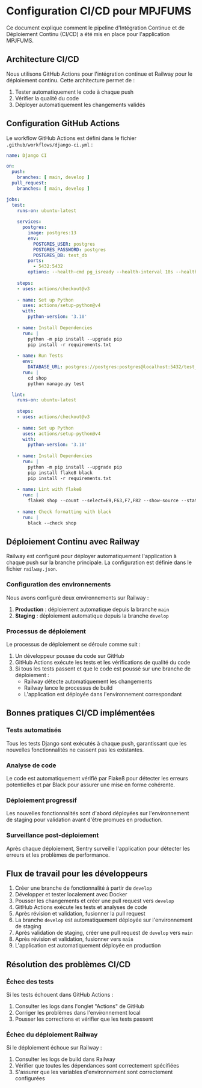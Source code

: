 # Configuration CI/CD pour MPJFUMS

Ce document explique comment le pipeline d'Intégration Continue et de Déploiement Continu (CI/CD) a été mis en place pour l'application MPJFUMS.

## Architecture CI/CD

Nous utilisons GitHub Actions pour l'intégration continue et Railway pour le déploiement continu. Cette architecture permet de :

1. Tester automatiquement le code à chaque push
2. Vérifier la qualité du code
3. Déployer automatiquement les changements validés

## Configuration GitHub Actions

Le workflow GitHub Actions est défini dans le fichier `.github/workflows/django-ci.yml` :

```yaml
name: Django CI

on:
  push:
    branches: [ main, develop ]
  pull_request:
    branches: [ main, develop ]

jobs:
  test:
    runs-on: ubuntu-latest
    
    services:
      postgres:
        image: postgres:13
        env:
          POSTGRES_USER: postgres
          POSTGRES_PASSWORD: postgres
          POSTGRES_DB: test_db
        ports:
          - 5432:5432
        options: --health-cmd pg_isready --health-interval 10s --health-timeout 5s --health-retries 5
    
    steps:
    - uses: actions/checkout@v3
    
    - name: Set up Python
      uses: actions/setup-python@v4
      with:
        python-version: '3.10'
        
    - name: Install Dependencies
      run: |
        python -m pip install --upgrade pip
        pip install -r requirements.txt
        
    - name: Run Tests
      env:
        DATABASE_URL: postgres://postgres:postgres@localhost:5432/test_db
      run: |
        cd shop
        python manage.py test

  lint:
    runs-on: ubuntu-latest
    
    steps:
    - uses: actions/checkout@v3
    
    - name: Set up Python
      uses: actions/setup-python@v4
      with:
        python-version: '3.10'
        
    - name: Install Dependencies
      run: |
        python -m pip install --upgrade pip
        pip install flake8 black
        pip install -r requirements.txt
        
    - name: Lint with flake8
      run: |
        flake8 shop --count --select=E9,F63,F7,F82 --show-source --statistics
        
    - name: Check formatting with black
      run: |
        black --check shop
```

## Déploiement Continu avec Railway

Railway est configuré pour déployer automatiquement l'application à chaque push sur la branche principale. La configuration est définie dans le fichier `railway.json`.

### Configuration des environnements

Nous avons configuré deux environnements sur Railway :

1. **Production** : déploiement automatique depuis la branche `main`
2. **Staging** : déploiement automatique depuis la branche `develop`

### Processus de déploiement

Le processus de déploiement se déroule comme suit :

1. Un développeur pousse du code sur GitHub
2. GitHub Actions exécute les tests et les vérifications de qualité du code
3. Si tous les tests passent et que le code est poussé sur une branche de déploiement :
   - Railway détecte automatiquement les changements
   - Railway lance le processus de build
   - L'application est déployée dans l'environnement correspondant

## Bonnes pratiques CI/CD implémentées

### Tests automatisés

Tous les tests Django sont exécutés à chaque push, garantissant que les nouvelles fonctionnalités ne cassent pas les existantes.

### Analyse de code

Le code est automatiquement vérifié par Flake8 pour détecter les erreurs potentielles et par Black pour assurer une mise en forme cohérente.

### Déploiement progressif

Les nouvelles fonctionnalités sont d'abord déployées sur l'environnement de staging pour validation avant d'être promues en production.

### Surveillance post-déploiement

Après chaque déploiement, Sentry surveille l'application pour détecter les erreurs et les problèmes de performance.

## Flux de travail pour les développeurs

1. Créer une branche de fonctionnalité à partir de `develop`
2. Développer et tester localement avec Docker
3. Pousser les changements et créer une pull request vers `develop`
4. GitHub Actions exécute les tests et analyses de code
5. Après révision et validation, fusionner la pull request
6. La branche `develop` est automatiquement déployée sur l'environnement de staging
7. Après validation de staging, créer une pull request de `develop` vers `main`
8. Après révision et validation, fusionner vers `main`
9. L'application est automatiquement déployée en production

## Résolution des problèmes CI/CD

### Échec des tests

Si les tests échouent dans GitHub Actions :
1. Consulter les logs dans l'onglet "Actions" de GitHub
2. Corriger les problèmes dans l'environnement local
3. Pousser les corrections et vérifier que les tests passent

### Échec du déploiement Railway

Si le déploiement échoue sur Railway :
1. Consulter les logs de build dans Railway
2. Vérifier que toutes les dépendances sont correctement spécifiées
3. S'assurer que les variables d'environnement sont correctement configurées 